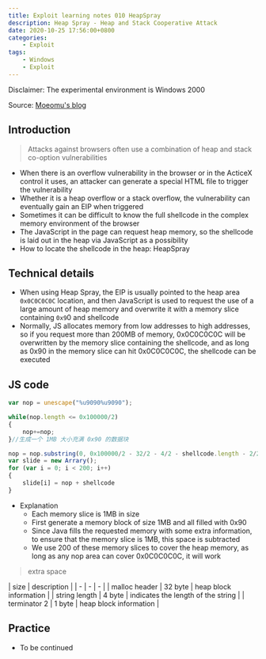 ```yaml
---
title: Exploit learning notes 010 HeapSpray
description: Heap Spray - Heap and Stack Cooperative Attack
date: 2020-10-25 17:56:00+0800
categories:
    - Exploit
tags:
    - Windows
    - Exploit
---
```


Disclaimer: The experimental environment is Windows 2000

Source: [Moeomu's blog](/posts/exploit-learning-notes-010-heapspray/)

## Introduction

> Attacks against browsers often use a combination of heap and stack co-option vulnerabilities

- When there is an overflow vulnerability in the browser or in the ActiceX control it uses, an attacker can generate a special HTML file to trigger the vulnerability
- Whether it is a heap overflow or a stack overflow, the vulnerability can eventually gain an EIP when triggered
- Sometimes it can be difficult to know the full shellcode in the complex memory environment of the browser
- The JavaScript in the page can request heap memory, so the shellcode is laid out in the heap via JavaScript as a possibility
- How to locate the shellcode in the heap: HeapSpray

## Technical details

- When using Heap Spray, the EIP is usually pointed to the heap area `0x0C0C0C0C` location, and then JavaScript is used to request the use of a large amount of heap memory and overwrite it with a memory slice containing `0x9`0 and shellcode
- Normally, JS allocates memory from low addresses to high addresses, so if you request more than 200MB of memory, 0x0C0C0C0C will be overwritten by the memory slice containing the shellcode, and as long as 0x90 in the memory slice can hit 0x0C0C0C0C, the shellcode can be executed

## JS code

```JavaScript
var nop = unescape("%u9090%u9090");

while(nop.length <= 0x100000/2)
{
    nop+=nop;
}//生成一个 1MB 大小充满 0x90 的数据块

nop = nop.substring(0, 0x100000/2 - 32/2 - 4/2 - shellcode.length - 2/2);
var slide = new Arrary();
for (var i = 0; i < 200; i++)
{
    slide[i] = nop + shellcode
}
```

- Explanation
  - Each memory slice is 1MB in size
  - First generate a memory block of size 1MB and all filled with 0x90
  - Since Java fills the requested memory with some extra information, to ensure that the memory slice is 1MB, this space is subtracted
  - We use 200 of these memory slices to cover the heap memory, as long as any nop area can cover 0x0C0C0C0C, it will work

> extra space

| size | description |
| - | - | - |
| malloc header | 32 byte | heap block information |
| string length | 4 byte | indicates the length of the string |
| terminator 2 | 1 byte | heap block information |

## Practice

- To be continued
